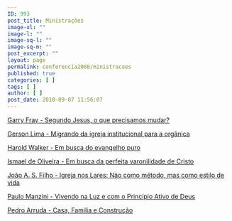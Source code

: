 ```yaml
---
ID: 993
post_title: Ministrações
image-xl: ""
image-l: ""
image-sq-l: ""
image-sq-m: ""
post_excerpt: ""
layout: page
permalink: conferencia2008/ministracoes
published: true
categories: [ ]
tags: [ ]
author: [ ]
post_date: 2010-09-07 11:56:07
---
```

<a href="http://www.gruponews.com.br/wp-content/uploads/2010/09/gary-fray_segundo-jesus.pdf" target="_blank"></a><a href="http://www.gruponews.com.br/wp-content/uploads/2010/09/gary-fray_segundo-jesus.pdf">Garry Fray - Segundo Jesus, o que precisamos mudar?</a>

<a href="../../conferencia2008/pdf/gerson_lima.pdf"></a><a href="http://www.gruponews.com.br/wp-content/uploads/2010/09/gerson-lima_igreja-organica.pdf">Gerson Lima - Migrando da igreja institucional para a orgânica</a>

<a href="../../conferencia2008/pdf/harold_walker.pdf"></a><a href="http://www.gruponews.com.br/wp-content/uploads/2010/09/harold-walker_evangelho-puro.pdf">Harold Walker - Em busca do evangelho puro</a>

<a href="../../conferencia2008/pdf/ismael_oliveira.pdf"></a><a href="http://www.gruponews.com.br/wp-content/uploads/2010/09/ismael-oliveira_varonilidade.pdf">Ismael de Oliveira - Em busca da perfeita varonilidade de Cristo</a>

<a href="../../conferencia2008/pdf/joao_filho.pdf"></a><a href="http://www.gruponews.com.br/wp-content/uploads/2010/09/joao-filho_igreja-lares.pdf">João A. S. Filho - Igreja nos Lares: Não como método, mas como estilo de vida</a>

<a href="../../conferencia2008/pdf/paulo_manzini.pdf"></a><a href="http://www.gruponews.com.br/wp-content/uploads/2010/09/paulo-manzini_principio-ativo.pdf">Paulo Manzini - Vivendo na Luz e com o Princípio Ativo de Deus</a>

<a href="../../conferencia2008/pdf/pedro_arruda.pdf"></a><a href="http://www.gruponews.com.br/wp-content/uploads/2010/09/pedro-arruda_casa-familia.pdf">Pedro Arruda - Casa, Família e Construção</a>